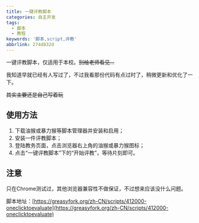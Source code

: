 ```yaml
---
title: 一键评教脚本
categories: 自主开发
tags:
  - 脚本
  - 教程
keywords: '脚本,script,评教'
abbrlink: 274d832d
---
```


一键评教脚本，仅适用于本校。~~别给老师看见...~~  

我知道早就已经有人写过了，不过我看那份代码有点过时了，稍微更新和优化了一下。  

~~其实主要还是自己写着玩~~  

<!-- more -->

## 使用方法

1. 下载油猴或暴力猴等脚本管理器并安装和启用；
2. 安装一件评教脚本；  
3. 登陆教务页面，点击浏览器右上角的油猴或暴力猴图标；  
4. 点击“一键评教脚本”下的“开始评教”，等待片刻即可。  

## 注意

只在Chrome测试过，其他浏览器兼容性不做保证，不过想来应该没什么问题。

脚本地址：[https://greasyfork.org/zh-CN/scripts/412000-oneclicktoevaluate](https://greasyfork.org/zh-CN/scripts/412000-oneclicktoevaluate)
